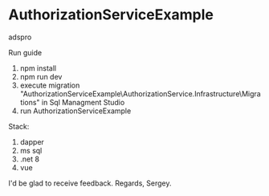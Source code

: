 # AuthorizationServiceExample
adspro

Run guide
1) npm install
2) npm run dev
3) execute migration "AuthorizationServiceExample\AuthorizationService.Infrastructure\Migrations" in Sql Managment Studio
4) run AuthorizationServiceExample

Stack:
1) dapper
2) ms sql
3) .net 8
4) vue

I'd be glad to receive feedback. 
Regards, Sergey.

